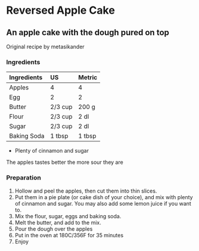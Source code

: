 # Reversed Apple Cake
## An apple cake with the dough pured on top
Original recipe by metasikander

### Ingredients

|Ingredients | US    |Metric |
|:-----------|:------|:------|
| Apples     | 4     | 4     |
| Egg        | 2     | 2     |
| Butter     |2/3 cup| 200 g |
| Flour      |2/3 cup| 2 dl  |
| Sugar      |2/3 cup| 2 dl  |
| Baking Soda| 1 tbsp| 1 tbsp|

* Plenty of cinnamon and sugar

The apples tastes better the more sour they are


### Preparation

1. Hollow and peel the apples, then cut them into thin slices.
2. Put them in a pie plate (or cake dish of your choice), and mix with plenty of cinnamon and sugar. You may also add some lemon juice if you want to.
3. Mix the flour, sugar, eggs and baking soda.
4. Melt the butter, and add to the mix.
5. Pour the dough over the apples
6. Put in the oven at 180C/356F for 35 minutes
7. Enjoy